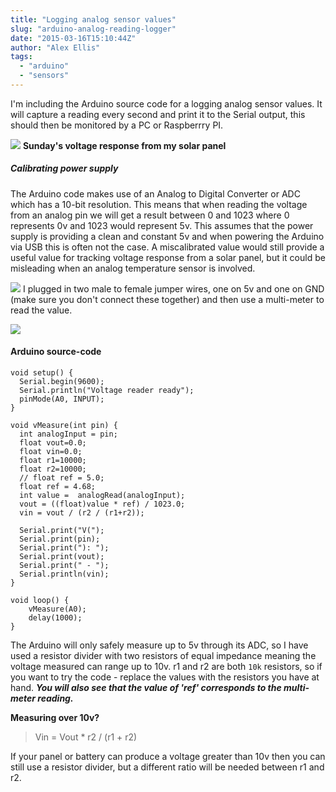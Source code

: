 ```yaml
---
title: "Logging analog sensor values"
slug: "arduino-analog-reading-logger"
date: "2015-03-16T15:10:44Z"
author: "Alex Ellis"
tags:
  - "arduino"
  - "sensors"
---
```


I'm including the Arduino source code for a logging analog sensor values. It will capture a reading every second and print it to the Serial output, this should then be monitored by a PC or Raspberrry PI.

![](/content/images/2015/03/Screen-Shot-2015-03-16-at-08-53-14.png)
**Sunday's voltage response from my solar panel**

##### Calibrating power supply
The Arduino code makes use of an Analog to Digital Converter or ADC which has a 10-bit resolution. This means that when reading the voltage from an analog pin we will get a result between 0 and 1023 where 0 represents 0v and 1023 would represent 5v. This assumes that the power supply is providing a clean and constant 5v and when powering the Arduino via USB this is often not the case.
A miscalibrated value would still provide a useful value for tracking voltage response from a solar panel, but it could be misleading when an analog temperature sensor is involved. 

![](/content/images/2015/03/nano_5v_pin-1.jpg)
I plugged in two male to female jumper wires, one on 5v and one on GND (make sure you don't connect these together) and then use a multi-meter to read the value.

![](/content/images/2015/03/psu_calibrate.jpg)

#### Arduino source-code
```
void setup() {
  Serial.begin(9600);
  Serial.println("Voltage reader ready");
  pinMode(A0, INPUT);
}
 
void vMeasure(int pin) {
  int analogInput = pin;
  float vout=0.0;
  float vin=0.0;
  float r1=10000;
  float r2=10000;
  // float ref = 5.0;
  float ref = 4.68;
  int value =  analogRead(analogInput);
  vout = ((float)value * ref) / 1023.0;
  vin = vout / (r2 / (r1+r2));

  Serial.print("V(");
  Serial.print(pin);
  Serial.print("): ");
  Serial.print(vout);
  Serial.print(" - ");
  Serial.println(vin);
}

void loop() {
    vMeasure(A0);
    delay(1000);
}
```
The Arduino will only safely measure up to 5v through its ADC, so I have used a resistor divider with two resistors of equal impedance meaning the voltage measured can range up to 10v. r1 and r2 are both `10k` resistors, so if you want to try the code - replace the values with the resistors you have at hand.
***You will also see that the value of 'ref' corresponds to the multi-meter reading.***

**Measuring over 10v?**

>Vin = Vout * r2 / (r1 + r2)

If your panel or battery can produce a voltage greater than 10v then you can still use a resistor divider, but a different ratio will be needed between r1 and r2.